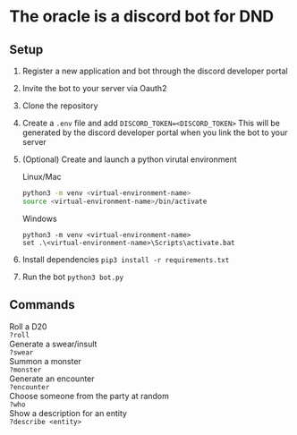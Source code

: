 # The oracle is a discord bot for DND

## Setup

1. Register a new application and bot through the discord developer portal
2. Invite the bot to your server via Oauth2
3. Clone the repository
4. Create a  ```.env``` file and add ```DISCORD_TOKEN=<DISCORD_TOKEN>```
    This will be generated by the discord developer portal when you link the bot to your server
5. (Optional) Create and launch a python virutal environment

    Linux/Mac

    ```bash
    python3 -m venv <virtual-environment-name>
    source <virtual-environment-name>/bin/activate
    ```

    Windows

    ```power shell
    python3 -m venv <virtual-environment-name>
    set .\<virtual-environment-name>\Scripts\activate.bat
    ```

6. Install dependencies ```pip3 install -r requirements.txt```
7. Run the bot ```python3 bot.py```

## Commands

Roll a D20  
```?roll```  
Generate a swear/insult  
```?swear```  
Summon a monster  
```?monster```  
Generate an encounter  
```?encounter```  
Choose someone from the party at random  
```?who```  
Show a description for an entity  
```?describe <entity>```